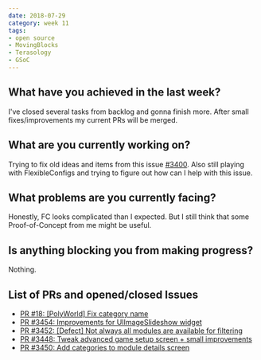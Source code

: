 ```yaml
---
date: 2018-07-29
category: week 11
tags:
- open source
- MovingBlocks
- Terasology
- GSoC
---
```


##  What have you achieved in the last week?

I've closed several tasks from backlog and gonna finish more.
After small fixes/improvements my current PRs will be merged.

## What are you currently working on?

Trying to fix old ideas and items from this issue [#3400](https://github.com/MovingBlocks/Terasology/issues/3400).
Also still playing with FlexibleConfigs and trying to figure out how can I help with this issue.

##  What problems are you currently facing?

Honestly, FC looks complicated than I expected. But I still think that some Proof-of-Concept from me might be useful.

##  Is anything blocking you from making progress?

Nothing.

## List of PRs and opened/closed Issues

* [PR #18: [PolyWorld] Fix category name](https://github.com/Terasology/PolyWorld/pull/18)
* [PR #3454: Improvements for UIImageSlideshow widget](https://github.com/MovingBlocks/Terasology/pull/3454)
* [PR #3452: [Defect] Not always all modules are available for filtering](https://github.com/MovingBlocks/Terasology/pull/3452)
* [PR #3448: Tweak advanced game setup screen + small improvements](https://github.com/MovingBlocks/Terasology/pull/3448)
* [PR #3450: Add categories to module details screen](https://github.com/MovingBlocks/Terasology/pull/3450)